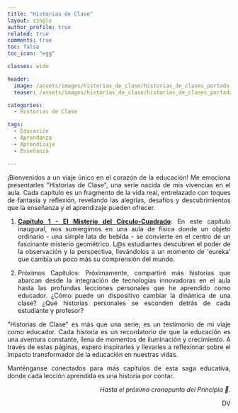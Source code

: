 ```yaml
---
title: "Historias de Clase"
layout: single
author_profile: true
related: true
comments: true
toc: false
toc_icon: "egg"

classes: wide

header:
  image: /assets/images/historias_de_clase/historias_de_clases_portada.png
  teaser: /assets/images/historias_de_clase/historias_de_clases_portada.png

categories:
  - Historias de Clase

tags:
  - Educación
  - Aprendanza
  - Aprendizaje
  - Enseñanza

---
```

<div align="justify" markdown="1">
¡Bienvenidos a un viaje único en el corazón de la educación! Me emociona presentarles "Historias de Clase", una serie nacida de mis vivencias en el aula. Cada capítulo es un fragmento de la vida real, entrelazado con toques de fantasía y reflexión, revelando las alegrías, desafíos y descubrimientos que la enseñanza y el aprendizaje pueden ofrecer.

1. [**Capítulo 1 - El Misterio del Círculo-Cuadrado**](https://daniavm.github.io/historias%20de%20clase/el-circulo-cuadrado/):
  En este capítulo inaugural, nos sumergimos en una aula de física donde un objeto ordinario - una simple lata de bebida - se convierte en el centro de un fascinante misterio geométrico. L@s estudiantes descubren el poder de la observación y la perspectiva, llevándolos a un momento de 'eureka' que cambia un poco más su comprensión del mundo.
  
2. Próximos Capítulos: 
  Próximamente, compartiré más historias que abarcan desde la integración de tecnologías innovadoras en el aula hasta las profundas lecciones personales que he aprendido como educador. ¿Cómo puede un dispositivo cambiar la dinámica de una clase? ¿Qué historias personales se esconden detrás de cada estudiante y profesor?


"Historias de Clase" es más que una serie; es un testimonio de mi viaje como educador. Cada historia es un recordatorio de que la educación es una aventura constante, llena de momentos de iluminación y crecimiento. A través de estas páginas, espero inspirarles y llevarles a reflexionar sobre el impacto transformador de la educación en nuestras vidas.

Manténganse conectados para más capítulos de esta saga educativa, donde cada lección aprendida es una historia por contar.

<div align="right" markdown="1">

_Hasta el próximo cronopunto del Principia 🥚._

DV

</div>

</div>
